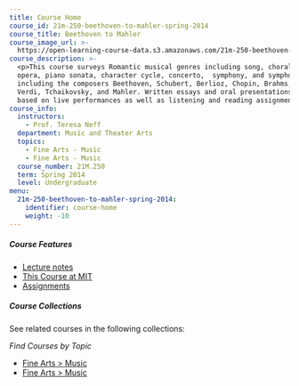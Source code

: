 ```yaml
---
title: Course Home
course_id: 21m-250-beethoven-to-mahler-spring-2014
course_title: Beethoven to Mahler
course_image_url: >-
  https://open-learning-course-data.s3.amazonaws.com/21m-250-beethoven-to-mahler-spring-2014/2f2be2d8030030bcdee2ebc0424ffa93_21m-250s14.jpg
course_description: >-
  <p>This course surveys Romantic musical genres including song, choral music,
  opera, piano sonata, character cycle, concerto,  symphony, and symphonic poem,
  including the composers Beethoven, Schubert, Berlioz, Chopin, Brahms, Wagner,
  Verdi, Tchaikovsky, and Mahler. Written essays and oral presentations are
  based on live performances as well as listening and reading assignments.</p>
course_info:
  instructors:
    - Prof. Teresa Neff
  department: Music and Theater Arts
  topics:
    - Fine Arts - Music
    - Fine Arts - Music
  course_number: 21M.250
  term: Spring 2014
  level: Undergraduate
menu:
  21m-250-beethoven-to-mahler-spring-2014:
    identifier: course-home
    weight: -10
---
```


##### Course Features

* [Lecture notes](lecture-notes)
* [This Course at MIT](instructor-insights)
* [Assignments]()

##### Course Collections

See related courses in the following collections:

_Find Courses by Topic_

* [Fine Arts > Music](#)
* [Fine Arts > Music](#)
